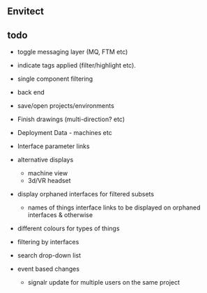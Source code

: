 Envitect
----------------------------


todo
----------------
- toggle messaging layer (MQ, FTM etc)
- indicate tags applied (filter/highlight etc).
- single component filtering

- back end
- save/open projects/environments
- Finish drawings (multi-direction? etc)
- Deployment Data - machines etc
- Interface parameter links
- alternative displays
    - machine view
    - 3d/VR headset
- display orphaned interfaces for filtered subsets
    - names of things interface links to be displayed on orphaned interfaces & otherwise
- different colours for types of things
- filtering by interfaces
- search drop-down list
- event based changes
    - signalr update for multiple users on the same project